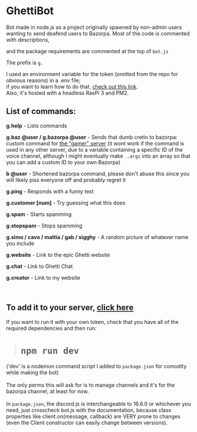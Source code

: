 # GhettiBot
 Bot made in node.js as a project originally spawned by non-admin users wanting to send deafend users to Bazorpa. Most of the code is commented with descriptions,
 
 and the package requirements are commented at the top of `bot.js`
 
 The prefix is `g.`
 
 I used an environment variable for the token (omitted from the repo for obvious reasons) in a .env file; <br> if you want to learn how to do that, [check out this link](https://nodejs.dev/learn/how-to-read-environment-variables-from-nodejs). 
 <br>
 Also, it's hosted with a headless RasPi 3 and PM2.
 <br>
 
 ## List of commands:
 
**g.help** - Lists commands
 
**g.baz @user / g.bazorpa @user** - Sends that dumb cretin to bazorpa: custom command for [the "gamer" server](https://discord.gg/nJQvwGb32g) (it wont work if the command is used in any other server, due to a variable containing a specific ID of the voice channel, although I might eventually make `..args` into an array so that you can add a custom ID to your own Bazorpa)

**b @user** - Shortened bazorpa command, please don't abuse this since you will likely piss everyone off and probably regret it

**g.ping** - Responds with a funny text

**g.customer [num]** - Try guessing what this does

**g.spam** - Starts spamming

**g.stopspam** - Stops spamming

**g.simo / cavo / mattia / gab / sigghy** - A random picture of whatever name you include
 
**g.website** - Link to the epic Ghetti website
 
**g.chat** - Link to Ghetti Chat
 
**g.creator** - Link to my website
 
<br>

## To add it to your server, [click here](https://discord.com/api/oauth2/authorize?client_id=941733393228505158&permissions=16777232&scope=bot)


If you want to run it with your own token, check that you have all of the required dependencies and then run:
> # `npm run dev` <br>
('dev' is a nodemon command script I added to `package.json` for comodity while making the bot)
<br> 
<br> 
The only perms this will ask for is to manage channels and it's for the bazorpa channel, at least for now.
<br>
<br>
In `package.json`, the discord.js is interchangeable to 16.6.0 or whichever you need, just crosscheck bot.js with the documentation, because class properties like client.on(message, callback) are VERY prone to changes (even the Client constructor can easily change between versions).
